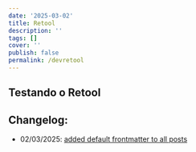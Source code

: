 ```yaml
---
date: '2025-03-02'
title: Retool
description: ''
tags: []
cover: ''
publish: false
permalink: /devretool
---
```

## Testando o Retool
## Changelog:
 - 02/03/2025: [added default frontmatter to all posts](https://github.com/bolokoz/yurio/commit/9756dc53320db69a162e10b64f310a555bc90f06)
